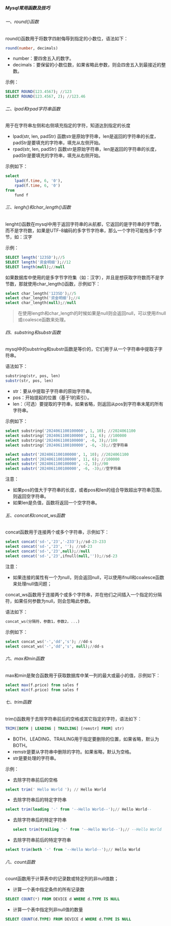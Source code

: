 ##### Mysql常用函数及技巧

###### 一、round()函数

round()函数用于将数字四射侮辱到指定的小数位，语法如下：

```sql
round(number, decimals)
```

- number：要四舍五入的数字。
- decimals：要保留的小数位数，如果省略此参数，则会四舍五入到最接近的整数。

示例：

```sql
SELECT ROUND(123.4567); //123
SELECT ROUND(123.4567, 2); //123.46
```

###### 二、lpad和rpad字符串函数

用于在字符串左侧和右侧填充指定的字符，知道达到指定的长度

- lpad(str, len, padStr) 函数str是原始字符串，len是返回的字符串的长度，padStr是要填充的字符串，填充从左侧开始。
- rpad(str, len, padStr) 函数str是原始字符串，len是返回的字符串的长度，padStr是要填充的字符串，填充从右侧开始。

示例如下：

```sql
select
	lpad(f.time, 6, '0'),
	rpad(f.time, 6, '0') 
from
	fund f
```

###### 三、lengh()和char_length()函数

lenght()函数在mysql中用于返回字符串的从航都，它返回的是字符串的字节数，而不是字符数，如果是UTF-8编码的多字节字符串，那么一个字符可能栈多个字节，如：汉字

示例：

```sql
SELECT length('123SD');//5
SELECT length('资金明细');//12
SELECT length(null);//null
```

如果数据库中使用的是多字节字符集（如：汉字），并且是想获取字符数而不是字节数，那就使用char_length()函数，示例如下：

```sql
select char_length('123SD');//5
select char_length('资金明细');//4 
select char_length(null);//null
```

> 在使用length和char_length的时候如果是null则会返回null，可以使用ifnull或coalesce函数来处理。

###### 四、substring和substr函数

mysql中的substring和substr函数是等价的，它们用于从一个字符串中提取子字符串。

语法如下：

```sql
substring(str, pos, len)
substr(str, pos, len)
```

- str：要从中提取子字符串的原始字符串。
- pos：开始提起的位置（基于1的索引）。
- len：（可选）要提取的字符串，如果省略，则返回从pos到字符串末尾的所有字符串。

示例如下：

```sql
select substring('2024061100100000', 1, 10); //2024061100
select substring('2024061100100000', 11, 6); //100000
select substring('2024061100100000', -6, 3);//100
select substring('2024061100100000', -6, -3);//空字符串

select substr('2024061100100000', 1, 10); //2024061100
select substr('2024061100100000', 11, 6); //100000
select substr('2024061100100000', -2, 3);//00
select substr('2024061100100000', -6, -3);//空字符串
```

注意：

- 如果pos的值大于字符串的长度，或者pos和len的组合导致超出字符串范围，则返回空字符串。
- 如果len是负值，函数将返回一个空字符串。

###### 五、concat和concat_ws函数

concat函数用于连接两个或多个字符串，示例如下：

```sql
select concat('sd-','23','-233');//sd-23-233
select concat('sd-','23', ''); //sd-23
select concat('sd-','23',null);//null
select concat('sd-','23',ifnull(null,''));//sd-23
```

注意：

- 如果连接的属性有一个为null，则会返回null，可以使用ifnull和coalesce函数来处理null值问题；

concat_ws函数用于连接两个或多个字符串，并在他们之间插入一个指定的分隔符，如果任何参数为null，则会忽略此参数。

语法如下：

```sql
concat_ws(分隔符，参数1，参数2，...)
```

示例如下：

```sql
select concat_ws('-','dd','s'); //dd-s
select concat_ws('-','dd','s', null);//dd-s
```

###### 六、max和min函数

max和min是聚合函数用于获取数据库中某一列的最大或最小的值，示例如下：

```sql
select max(f.price) from sales f
select min(f.price) from sales f
```

###### 七、trim函数

trim()函数用于去除字符串前后的空格或其它指定的字符，语法如下：

```sql
TRIM([BOTH | LEADING | TRAILING] [remstr] FROM] str)
```

- BOTH、LEADING、TRAILING用于指定要删除的位置，如果省略，默认为BOTH。
- remstr是要从字符串中删除的字符。如果省略，默认为空格。
- str是要处理的字符串。

示例：

- 去除字符串前后的空格

```sql
select trim(' Hello World '); // Hello World
```

- 去除字符串后的特定字符串

```sql
select trim(leading '-' from '--Hello World--');// Hello World--
```

- 去除字符串后的特定字符串

  ```sql
  select trim(trailing '-' from '--Hello World--');// --Hello World
  ```

- 去除字符串前后的特定字符串

```sql
select trim(both '-' from '--Hello World--');// Hello World
```

###### 八、count函数

count函数用于计算表中的记录数或特定列的非null值数；

- 计算一个表中指定条件的所有记录数

```sql
SELECT COUNT(*) FROM DEVICE d WHERE d.TYPE IS NULL
```

- 计算一个表中指定列非null值的数量

```sql
SELECT COUNT(d.TYPE) FROM DEVICE d WHERE d.TYPE IS NULL  
```

